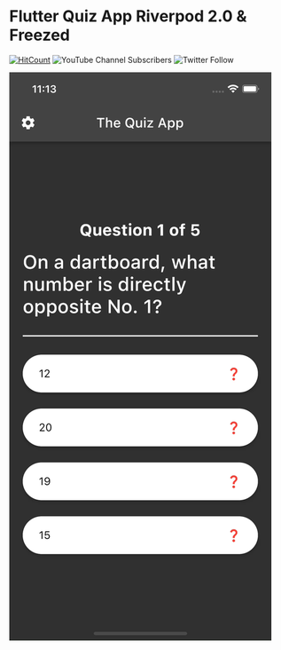# Flutter Quiz App Riverpod 2.0 & Freezed 

[![HitCount](https://hits.dwyl.com/offlineprogrammer/flutter_quiz_app.svg?style=flat-square&show=unique)](http://hits.dwyl.com/offlineprogrammer/flutter_quiz_app)
![YouTube Channel Subscribers](https://img.shields.io/youtube/channel/subscribers/UCZr0c9Ooo_6oDoLpOS7rD-g?style=social)
![Twitter Follow](https://img.shields.io/twitter/follow/_Mo_Malaka_?style=social)







 <a href="https://youtu.be/8yp4Nm6pgOU" target="_blank"><img src="preview.gif"></a> 